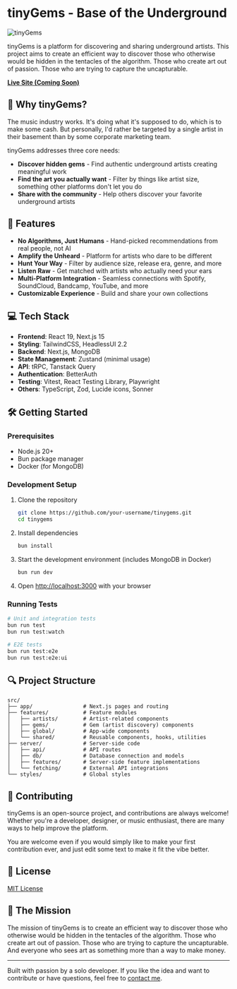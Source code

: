 # tinyGems - Base of the Underground

![tinyGems](https://placehold.co/600x150/333/FFF?text=tinyGems&font=montserrat)

tinyGems is a platform for discovering and sharing underground artists. This project aims to create an efficient way to discover those who otherwise would be hidden in the tentacles of the algorithm. Those who create art out of passion. Those who are trying to capture the uncapturable.

**[Live Site (Coming Soon)](https://tinygems.art)**

## 🌟 Why tinyGems?

The music industry works. It's doing what it's supposed to do, which is to make some cash. But personally, I'd rather be targeted by a single artist in their basement than by some corporate marketing team.

tinyGems addresses three core needs:

- **Discover hidden gems** - Find authentic underground artists creating meaningful work
- **Find the art you actually want** - Filter by things like artist size, something other platforms don't let you do
- **Share with the community** - Help others discover your favorite underground artists

## 🚀 Features

- **No Algorithms, Just Humans** - Hand-picked recommendations from real people, not AI
- **Amplify the Unheard** - Platform for artists who dare to be different
- **Hunt Your Way** - Filter by audience size, release era, genre, and more
- **Listen Raw** - Get matched with artists who actually need your ears
- **Multi-Platform Integration** - Seamless connections with Spotify, SoundCloud, Bandcamp, YouTube, and more
- **Customizable Experience** - Build and share your own collections

## 💻 Tech Stack

- **Frontend**: React 19, Next.js 15
- **Styling**: TailwindCSS, HeadlessUI 2.2
- **Backend**: Next.js, MongoDB
- **State Management**: Zustand (minimal usage)
- **API**: tRPC, Tanstack Query
- **Authentication**: BetterAuth
- **Testing**: Vitest, React Testing Library, Playwright
- **Others**: TypeScript, Zod, Lucide icons, Sonner

## 🛠️ Getting Started

### Prerequisites

- Node.js 20+
- Bun package manager
- Docker (for MongoDB)

### Development Setup

1. Clone the repository

   ```bash
   git clone https://github.com/your-username/tinygems.git
   cd tinygems
   ```

2. Install dependencies

   ```bash
   bun install
   ```

3. Start the development environment (includes MongoDB in Docker)

   ```bash
   bun run dev
   ```

4. Open [http://localhost:3000](http://localhost:3000) with your browser

### Running Tests

```bash
# Unit and integration tests
bun run test
bun run test:watch

# E2E tests
bun run test:e2e
bun run test:e2e:ui
```

## 🔍 Project Structure

```
src/
├── app/                # Next.js pages and routing
├── features/           # Feature modules
│   ├── artists/        # Artist-related components
│   ├── gems/           # Gem (artist discovery) components
│   ├── global/         # App-wide components
│   └── shared/         # Reusable components, hooks, utilities
├── server/             # Server-side code
│   ├── api/            # API routes
│   ├── db/             # Database connection and models
│   ├── features/       # Server-side feature implementations
│   └── fetching/       # External API integrations
└── styles/             # Global styles
```

## 🤝 Contributing

tinyGems is an open-source project, and contributions are always welcome! Whether you're a developer, designer, or music enthusiast, there are many ways to help improve the platform.

You are welcome even if you would simply like to make your first contribution ever, and just edit some text to make it fit the vibe better.

## 📝 License

[MIT License](LICENSE)

## 🎵 The Mission

The mission of tinyGems is to create an efficient way to discover those who otherwise would be hidden in the tentacles of the algorithm. Those who create art out of passion. Those who are trying to capture the uncapturable. And everyone who sees art as something more than a way to make money.

---

Built with passion by a solo developer. If you like the idea and want to contribute or have questions, feel free to [contact me](mailto:zivavu@gmail.com).
